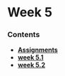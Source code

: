 # Week 5


### Contents
- [**Assignments**](assigments/)
- [**week 5.1**](week-5.1)
- [**week 5.2**](week-5.2)